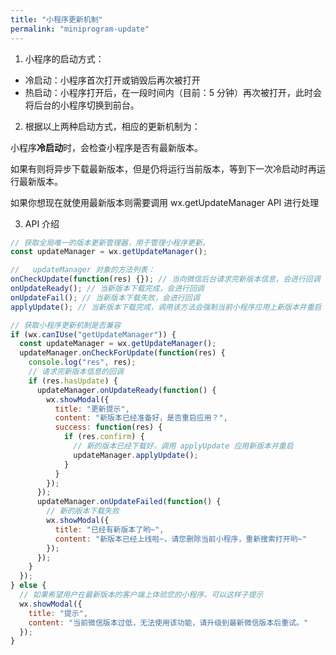 ```yaml
---
title: "小程序更新机制"
permalink: "miniprogram-update"
---
```


1. 小程序的启动方式：

- 冷启动：小程序首次打开或销毁后再次被打开
- 热启动：小程序打开后，在一段时间内（目前：5 分钟）再次被打开，此时会将后台的小程序切换到前台。

2. 根据以上两种启动方式，相应的更新机制为：

小程序**冷启动**时，会检查小程序是否有最新版本。

如果有则将异步下载最新版本，但是仍将运行当前版本，等到下一次冷启动时再运行最新版本。

如果你想现在就使用最新版本则需要调用 wx.getUpdateManager API 进行处理

3. API 介绍

```js
// 获取全局唯一的版本更新管理器，用于管理小程序更新。
const updateManager = wx.getUpdateManager();

//   updateManager 对象的方法列表：
onCheckUpdate(function(res) {}); // 当向微信后台请求完新版本信息，会进行回调
onUpdateReady(); // 当新版本下载完成，会进行回调
onUpdateFail(); // 当新版本下载失败，会进行回调
applyUpdate(); // 当新版本下载完成，调用该方法会强制当前小程序应用上新版本并重启
```

```js {4,8,15,20}
// 获取小程序更新机制是否兼容
if (wx.canIUse("getUpdateManager")) {
  const updateManager = wx.getUpdateManager();
  updateManager.onCheckForUpdate(function(res) {
    console.log("res", res);
    // 请求完新版本信息的回调
    if (res.hasUpdate) {
      updateManager.onUpdateReady(function() {
        wx.showModal({
          title: "更新提示",
          content: "新版本已经准备好，是否重启应用？",
          success: function(res) {
            if (res.confirm) {
              // 新的版本已经下载好，调用 applyUpdate 应用新版本并重启
              updateManager.applyUpdate();
            }
          }
        });
      });
      updateManager.onUpdateFailed(function() {
        // 新的版本下载失败
        wx.showModal({
          title: "已经有新版本了哟~",
          content: "新版本已经上线啦~，请您删除当前小程序，重新搜索打开哟~"
        });
      });
    }
  });
} else {
  // 如果希望用户在最新版本的客户端上体验您的小程序，可以这样子提示
  wx.showModal({
    title: "提示",
    content: "当前微信版本过低，无法使用该功能，请升级到最新微信版本后重试。"
  });
}
```
